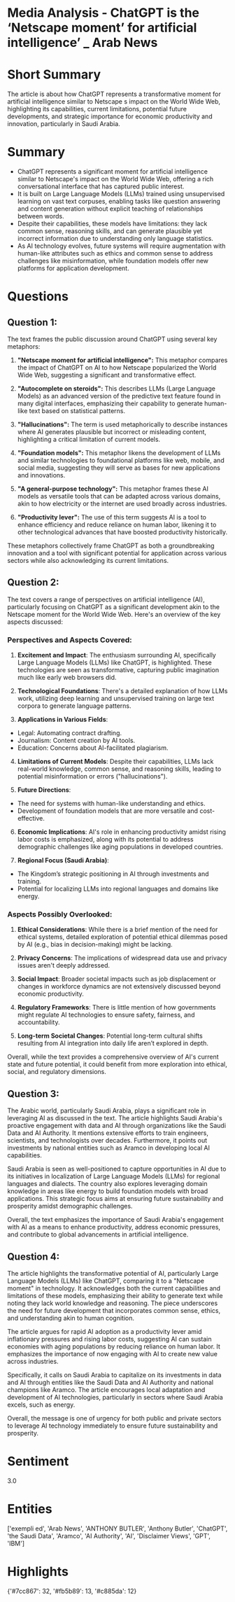 # Media Analysis - ChatGPT is the ‘Netscape moment’ for artificial intelligence’ _ Arab News

# Short Summary
The article is about how ChatGPT represents a transformative moment for artificial intelligence similar to Netscape s impact on the World Wide Web, highlighting its capabilities, current limitations, potential future developments, and strategic importance for economic productivity and innovation, particularly in Saudi Arabia.

# Summary
- ChatGPT represents a significant moment for artificial intelligence similar to Netscape's impact on the World Wide Web, offering a rich conversational interface that has captured public interest.
- It is built on Large Language Models (LLMs) trained using unsupervised learning on vast text corpuses, enabling tasks like question answering and content generation without explicit teaching of relationships between words.
- Despite their capabilities, these models have limitations: they lack common sense, reasoning skills, and can generate plausible yet incorrect information due to understanding only language statistics.
- As AI technology evolves, future systems will require augmentation with human-like attributes such as ethics and common sense to address challenges like misinformation, while foundation models offer new platforms for application development.

# Questions
## Question 1:
The text frames the public discussion around ChatGPT using several key metaphors:

1. **"Netscape moment for artificial intelligence":** This metaphor compares the impact of ChatGPT on AI to how Netscape popularized the World Wide Web, suggesting a significant and transformative effect.

2. **"Autocomplete on steroids":** This describes LLMs (Large Language Models) as an advanced version of the predictive text feature found in many digital interfaces, emphasizing their capability to generate human-like text based on statistical patterns.

3. **"Hallucinations":** The term is used metaphorically to describe instances where AI generates plausible but incorrect or misleading content, highlighting a critical limitation of current models.

4. **"Foundation models":** This metaphor likens the development of LLMs and similar technologies to foundational platforms like web, mobile, and social media, suggesting they will serve as bases for new applications and innovations.

5. **"A general-purpose technology":** This metaphor frames these AI models as versatile tools that can be adapted across various domains, akin to how electricity or the internet are used broadly across industries.

6. **"Productivity lever":** The use of this term suggests AI is a tool to enhance efficiency and reduce reliance on human labor, likening it to other technological advances that have boosted productivity historically.

These metaphors collectively frame ChatGPT as both a groundbreaking innovation and a tool with significant potential for application across various sectors while also acknowledging its current limitations.
## Question 2:
The text covers a range of perspectives on artificial intelligence (AI), particularly focusing on ChatGPT as a significant development akin to the Netscape moment for the World Wide Web. Here's an overview of the key aspects discussed:

### Perspectives and Aspects Covered:

1. **Excitement and Impact**: The enthusiasm surrounding AI, specifically Large Language Models (LLMs) like ChatGPT, is highlighted. These technologies are seen as transformative, capturing public imagination much like early web browsers did.

2. **Technological Foundations**: There's a detailed explanation of how LLMs work, utilizing deep learning and unsupervised training on large text corpora to generate language patterns.

3. **Applications in Various Fields**:
  - Legal: Automating contract drafting.
  - Journalism: Content creation by AI tools.
  - Education: Concerns about AI-facilitated plagiarism.

4. **Limitations of Current Models**: Despite their capabilities, LLMs lack real-world knowledge, common sense, and reasoning skills, leading to potential misinformation or errors ("hallucinations").

5. **Future Directions**:
  - The need for systems with human-like understanding and ethics.
  - Development of foundation models that are more versatile and cost-effective.

6. **Economic Implications**: AI's role in enhancing productivity amidst rising labor costs is emphasized, along with its potential to address demographic challenges like aging populations in developed countries.

7. **Regional Focus (Saudi Arabia)**:
  - The Kingdom’s strategic positioning in AI through investments and training.
  - Potential for localizing LLMs into regional languages and domains like energy.

### Aspects Possibly Overlooked:

1. **Ethical Considerations**: While there is a brief mention of the need for ethical systems, detailed exploration of potential ethical dilemmas posed by AI (e.g., bias in decision-making) might be lacking.

2. **Privacy Concerns**: The implications of widespread data use and privacy issues aren't deeply addressed.

3. **Social Impact**: Broader societal impacts such as job displacement or changes in workforce dynamics are not extensively discussed beyond economic productivity.

4. **Regulatory Frameworks**: There is little mention of how governments might regulate AI technologies to ensure safety, fairness, and accountability.

5. **Long-term Societal Changes**: Potential long-term cultural shifts resulting from AI integration into daily life aren’t explored in depth.

Overall, while the text provides a comprehensive overview of AI's current state and future potential, it could benefit from more exploration into ethical, social, and regulatory dimensions.
## Question 3:
The Arabic world, particularly Saudi Arabia, plays a significant role in leveraging AI as discussed in the text. The article highlights Saudi Arabia's proactive engagement with data and AI through organizations like the Saudi Data and AI Authority. It mentions extensive efforts to train engineers, scientists, and technologists over decades. Furthermore, it points out investments by national entities such as Aramco in developing local AI capabilities.

Saudi Arabia is seen as well-positioned to capture opportunities in AI due to its initiatives in localization of Large Language Models (LLMs) for regional languages and dialects. The country also explores leveraging domain knowledge in areas like energy to build foundation models with broad applications. This strategic focus aims at ensuring future sustainability and prosperity amidst demographic challenges.

Overall, the text emphasizes the importance of Saudi Arabia's engagement with AI as a means to enhance productivity, address economic pressures, and contribute to global advancements in artificial intelligence.
## Question 4:
The article highlights the transformative potential of AI, particularly Large Language Models (LLMs) like ChatGPT, comparing it to a "Netscape moment" in technology. It acknowledges both the current capabilities and limitations of these models, emphasizing their ability to generate text while noting they lack world knowledge and reasoning. The piece underscores the need for future development that incorporates common sense, ethics, and understanding akin to human cognition.

The article argues for rapid AI adoption as a productivity lever amid inflationary pressures and rising labor costs, suggesting AI can sustain economies with aging populations by reducing reliance on human labor. It emphasizes the importance of now engaging with AI to create new value across industries.

Specifically, it calls on Saudi Arabia to capitalize on its investments in data and AI through entities like the Saudi Data and AI Authority and national champions like Aramco. The article encourages local adaptation and development of AI technologies, particularly in sectors where Saudi Arabia excels, such as energy.

Overall, the message is one of urgency for both public and private sectors to leverage AI technology immediately to ensure future sustainability and prosperity.


# Sentiment
3.0

# Entities
['exempli ed', 'Arab News', 'ANTHONY BUTLER', 'Anthony Butler', 'ChatGPT', 'the Saudi Data', 'Aramco', 'AI Authority', 'AI', 'Disclaimer Views', 'GPT', 'IBM']

# Highlights
{'#7cc867': 32, '#fb5b89': 13, '#c885da': 12}

